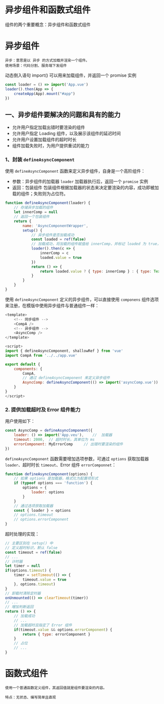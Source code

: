 # 异步组件和函数式组件

组件的两个重要概念：异步组件和函数式组件

# 异步组件

```tip
异步：意思是以 异步 的方式加载并渲染一个组件。
使用场景：代码分割、服务端下发组件
```
动态倒入语句 import() 可以用来加载组件，并返回一个 promise 实例

```js
const loader = () => import('App.vue')
loader().then(App => {
    createApp(App).mount("#app")
})
```

## 一、异步组件要解决的问题和具有的能力
- 允许用户指定加载出错时要渲染的组件
- 允许用户指定 Loading 组件，以及展示该组件的延迟时间
- 允许用户设置加载组件的超时时长
- 组件加载失败时，为用户提供重试的能力

### 1、封装 `defineAsyncComponent`

使用 `defineAsyncComponent` 函数来定义异步组件，自身是一个高阶组件：
- 参数：异步组件的加载器 `loader`
    加载器执行后，返回一个 `promise` 实例
- 返回：包装组件
    包装组件根据加载器的状态来决定要渲染的内容，成功即被加载的组件；失败则为占位符。


```js
function defineAsyncComponent(loader) {
    // 存储异步加载的组件
    let innerComp = null
    // 返回一个包装组件
    return {
        name: 'AsyncComponentWrapper',
        setup() {
            // 异步组件是否加载成功
            const loaded = ref(false)
            // 加载成功，将加载的组件赋值给 innerComp，并标记 loaded 为 true，表示成功
            loader().then(c => {
                innerComp = c
                loaded.value = true
            })
            return () => {
                return loaded.value ? { type: innerComp } : { type: Text, children: '' }
            }
        }
    }
}
```

使用 `defineAsyncComponent` 定义的异步组件，可以直接使用 `componens` 组件选项来注册，在模版中使用异步组件与普通组件一样：
```js
<template>
    <!-- 同步组件 -->
    <CompA />
    <!-- 异步组件 -->
    <AsyncComp />
</template>

<script>
import { defineAsyncComponent, shallowRef } from 'vue'
import CompA from '../../app.vue'

export default {
    components: {
        CompA,
        // 通过 defineAsyncComponent 来定义异步组件
        AsyncComp: defineAsyncComponent(() => import('asyncComp.vue'))
    }
}
</script>
```


### 2. 提供加载超时及 Error 组件能力

用户使用如下：
```js
const AsyncComp = defineAsyncComponent({
    loader: () => import('App.veu'),    //  加载器
    timeout: 2000,  // 超时时长，其单位为 ms
    errorComponent: MyErrorComp     // 出错时要渲染的组件
})
```

`defineAsyncComponent` 函数需要增加选项参数，可通过 `options` 获取加载器 `loader`、超时时长 `timeout`、Error 组件 `errorComponnet`：
```js
function defineAsyncComponent(options) {
    // 如果 options 是加载器，格式化为配置项形式
    if (typeof options === 'function') {
        options = {
            loader: options
        }
    }
    // 通过选项获取加载器
    const { loader } = options
    // options.timeout
    // options.errorComponent
}
```

超时处理的实现：
```js
// 主要区别在 setup() 中
// 定义超时标识，默认 false
const timeout = ref(false)
// ...
// 计时器
let timer = null
if(options.timeout) {
    timer = setTimeout(() => {
        timeout.value = true
    }, options.timeout)
}
// 卸载时清除定时器
onUnmounted(() => clearTimeout(timer))
// ...
// 增加判断返回
return () => {
    // 加载成功 
    // ...
    // 加载超时且指定了 Error 组件
    if(timeout.value && options.errorComponent) {
        return { type: errorComponent }
    }
    // 占位
    // ...
}
```

# 函数式组件

```tip  
使用一个普通函数定义组件，其返回值就是组件要渲染的内容。

特点：无状态、编写简单且直观
```